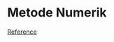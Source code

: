 # Metode Numerik
[Reference](https://pythonforundergradengineers.com/creating-taylor-series-functions-with-python.html)

